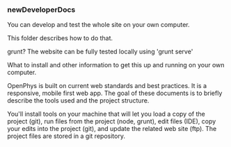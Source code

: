 ### newDeveloperDocs

You can develop and test the whole site on your own computer.

This folder describes how to do that.

grunt?
The website can be fully tested locally using 'grunt serve'

What to install and other information to get this up and running on your own computer.

OpenPhys is built on current web standards and best practices.  It is a responsive, mobile first web app. 
The goal of these documents is to briefly describe the tools used and the project structure.

You'll install tools on your machine that will let you load a copy of the project (git), 
run files from the project (node, grunt), edit files (IDE), copy your edits into the project (git), and update 
the related web site (ftp).
The project files are stored in a git repository.
